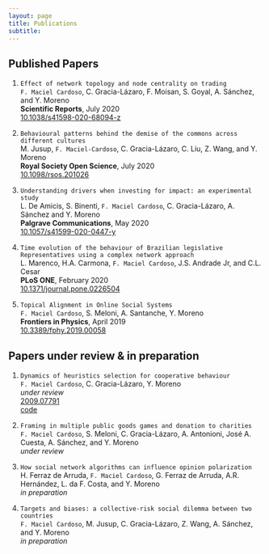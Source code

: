 ```yaml
---
layout: page
title: Publications
subtitle: 
---
```


## Published Papers

1. `Effect of network topology and node centrality on trading`  
`F. Maciel Cardoso`, C. Gracia-Lázaro, F. Moisan, S. Goyal, A. Sánchez, and Y. Moreno  
**Scientific Reports**, July 2020  
<i class="ai ai-doi"></i> [10.1038/s41598-020-68094-z](https://doi.org/10.1038/s41598-020-68094-z)

1. `Behavioural patterns behind the demise of the commons across different cultures`  
M. Jusup, `F. Maciel-Cardoso`, C. Gracia-Lázaro, C. Liu, Z. Wang, and Y. Moreno  
**Royal Society Open Science**, July 2020  
<i class="ai ai-doi"></i> [10.1098/rsos.201026](https://doi.org/10.1098/rsos.201026)

1. `Understanding drivers when investing for impact: an experimental study`  
L. De Amicis, S. Binenti, `F. Maciel Cardoso`, C. Gracia-Lázaro, A. Sánchez and Y. Moreno  
**Palgrave Communications**, May 2020  
<i class="ai ai-doi"></i> [10.1057/s41599-020-0447-y](https://doi.org/10.1057/s41599-020-0447-y)

1. `Time evolution of the behaviour of Brazilian legislative Representatives using a complex network approach`  
L. Marenco, H.A. Carmona, `F. Maciel Cardoso`, J.S. Andrade Jr, and C.L. Cesar  
**PLoS ONE**, February 2020  
<i class="ai ai-doi"></i> [10.1371/journal.pone.0226504](https://doi.org/10.1371/journal.pone.0226504)

1. `Topical Alignment in Online Social Systems`  
`F. Maciel Cardoso`, S. Meloni, A. Santanche, Y. Moreno  
**Frontiers in Physics**, April 2019  
<i class="ai ai-doi"></i> [10.3389/fphy.2019.00058](https://doi.org/10.3389/fphy.2019.00058)

## Papers under review & in preparation

1. `Dynamics of heuristics selection for cooperative behaviour`  
`F. Maciel Cardoso`, C. Gracia-Lázaro, Y. Moreno  
*under review*  
<i class="ai ai-arxiv"></i> [2009.07791](https://arxiv.org/abs/2009.07791)  
<i class="fa fa-github"></i> [code](https://github.com/fmcardoso/heuristics_selection)

1. `Framing in multiple public goods games and donation to charities`  
`F. Maciel Cardoso`, S. Meloni, C. Gracia-Lázaro, A. Antonioni, José A. Cuesta, A. Sánchez, and Y. Moreno  
*under review*  

1. `How social network algorithms can influence opinion polarization`  
H. Ferraz de Arruda, `F. Maciel Cardoso`, G. Ferraz de Arruda, A.R. Hernández, L. da F. Costa, and Y. Moreno  
*in preparation*  

1. `Targets and biases: a collective-risk social dilemma between two countries`  
`F. Maciel Cardoso`, M. Jusup, C. Gracia-Lázaro, Z. Wang, A. Sánchez, and Y. Moreno  
*in preparation*
